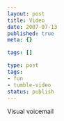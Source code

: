 ```yaml
---
layout: post
title: Video
date: 2007-07-13
published: true
meta: {}

tags: []

type: post
tags:
- fun
- tumble-video
status: publish
---
```



Visual voicemail

